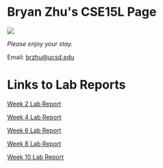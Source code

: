# Bryan Zhu's CSE15L Page
![](https://pbs.twimg.com/media/ES8JsdAU8AAXNQE.jpg)


_Please enjoy your stay._

Email: brzhu@ucsd.edu


# Links to Lab Reports
[Week 2 Lab Report](https://zhuzilibryan.github.io/cse15l-lab-reports/lab-report-1-week-2.html)

[Week 4 Lab Report](https://zhuzilibryan.github.io/cse15l-lab-reports/lab-report-2-week-4.html)

[Week 6 Lab Report](https://zhuzilibryan.github.io/cse15l-lab-reports/lab-report-3-week-6.html)

[Week 8 Lab Report](https://zhuzilibryan.github.io/cse15l-lab-reports/lab-report-4-week-8.html)

[Week 10 Lab Report](https://zhuzilibryan.github.io/cse15l-lab-reports/lab-report-5-week-10.html)
